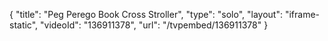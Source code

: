{
    "title": "Peg Perego Book Cross Stroller",
    "type": "solo",
    "layout": "iframe-static",
    "videoId": "136911378",
    "url": "\/tvpembed\/136911378"
}